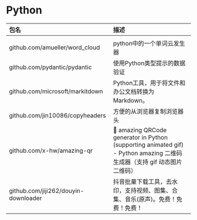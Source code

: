 # Python

|包名|描述|
|:---|:---|
|||<br>
|github.com/amueller/word_cloud|python中的一个单词云发生器|<br>
|github.com/pydantic/pydantic|使用Python类型提示的数据验证|<br>
|github.com/microsoft/markitdown|Python工具，用于将文件和办公文档转换为Markdown。|<br>
|github.com/jin10086/copyheaders|方便的从浏览器复制浏览器头|<br>
|github.com/x-hw/amazing-qr|💮 amazing QRCode generator in Python (supporting animated gif) - Python amazing 二维码生成器（支持 gif 动态图片二维码）|<br>
|github.com/jiji262/douyin-downloader|抖音批量下载工具，去水印，支持视频、图集、合集、音乐(原声)。免费！免费！免费！|<br>
